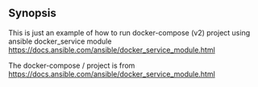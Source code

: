 ## Synopsis

This is just an example of how to run docker-compose (v2) project
using ansible docker_service module
https://docs.ansible.com/ansible/docker_service_module.html

The docker-compose / project is from
https://docs.ansible.com/ansible/docker_service_module.html

